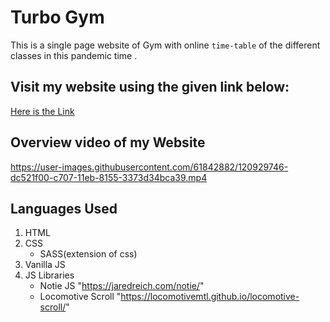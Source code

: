 # Turbo Gym


This is a single page website of Gym with online `time-table` of the different classes in this pandemic time .


## Visit my website using the given link below:

[Here is the Link](https://gym-website-1331b.web.app/)


## **Overview video of my Website**


https://user-images.githubusercontent.com/61842882/120929746-dc521f00-c707-11eb-8155-3373d34bca39.mp4



## Languages Used

1. HTML 
2. CSS
   - SASS(extension of css)
3. Vanilla JS
4. JS Libraries
   - Notie JS "https://jaredreich.com/notie/"
   - Locomotive Scroll "https://locomotivemtl.github.io/locomotive-scroll/"
